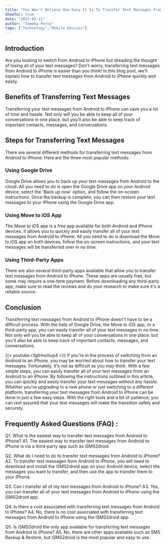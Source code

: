 ```yaml
---
title: "You Won't Believe How Easy It Is To Transfer Text Messages From Android To iPhone - Here's How!"
ShowToc: true 
date: "2023-03-11"
author: "Tomeka Perez" 
tags: ["Technology","Mobile Devices"]
---
```

## Introduction 
Are you looking to switch from Android to iPhone but dreading the thought of losing all of your text messages? Don't worry, transferring text messages from Android to iPhone is easier than you think! In this blog post, we'll explain how to transfer text messages from Android to iPhone quickly and easily. 

## Benefits of Transferring Text Messages 
Transferring your text messages from Android to iPhone can save you a lot of time and hassle. Not only will you be able to keep all of your conversations in one place, but you'll also be able to keep track of important contacts, messages, and conversations. 

## Steps for Transferring Text Messages 
There are several different methods for transferring text messages from Android to iPhone. Here are the three most popular methods: 

### Using Google Drive 
Google Drive allows you to back up your text messages from Android to the cloud. All you need to do is open the Google Drive app on your Android device, select the 'Back up now' option, and follow the on-screen instructions. Once the backup is complete, you can then restore your text messages to your iPhone using the Google Drive app. 

### Using Move to iOS App
The Move to iOS app is a free app available for both Android and iPhone devices. It allows you to quickly and easily transfer all of your text messages from Android to iPhone. All you need to do is download the Move to iOS app on both devices, follow the on-screen instructions, and your text messages will be transferred over in no time. 

### Using Third-Party Apps 
There are also several third-party apps available that allow you to transfer text messages from Android to iPhone. These apps are usually free, but some may require a one-time payment. Before downloading any third-party app, make sure to read the reviews and do your research to make sure it's a reliable source. 

## Conclusion 
Transferring text messages from Android to iPhone doesn't have to be a difficult process. With the help of Google Drive, the Move to iOS app, or a third-party app, you can easily transfer all of your text messages in no time. Not only will you be able to keep all of your conversations in one place, but you'll also be able to keep track of important contacts, messages, and conversations.

{{< youtube r3gtHnchup4 >}} 
If you're in the process of switching from an Android to an iPhone, you may be worried about how to transfer your text messages. Fortunately, it's not as difficult as you may think. With a few simple steps, you can easily transfer all of your text messages from an Android to an iPhone. By following the instructions outlined in this article, you can quickly and easily transfer your text messages without any hassle. Whether you're upgrading to a new phone or just switching to a different platform, transferring your text messages from Android to iPhone can be done in just a few easy steps. With the right tools and a bit of patience, you can rest assured that your text messages will make the transition safely and securely.

## Frequently Asked Questions (FAQ) :
Q1. What is the easiest way to transfer text messages from Android to iPhone?
A1. The easiest way to transfer text messages from Android to iPhone is via a third-party app such as iSMS2droid.

Q2. What do I need to do to transfer text messages from Android to iPhone?
A2. To transfer text messages from Android to iPhone, you will need to download and install the iSMS2droid app on your Android device, select the messages you want to transfer, and then use the app to transfer them to your iPhone.

Q3. Can I transfer all of my text messages from Android to iPhone?
A3. Yes, you can transfer all of your text messages from Android to iPhone using the iSMS2droid app.

Q4. Is there a cost associated with transferring text messages from Android to iPhone?
A4. No, there is no cost associated with transferring text messages from Android to iPhone using the iSMS2droid app.

Q5. Is iSMS2droid the only app available for transferring text messages from Android to iPhone?
A5. No, there are other apps available such as SMS Backup & Restore, but iSMS2droid is the most popular and easy to use.


